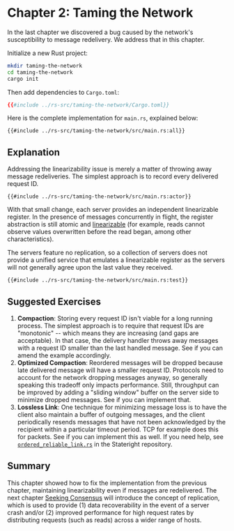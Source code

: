 # Chapter 2: Taming the Network

In the last chapter we discovered a bug caused by the network's susceptibility
to message redelivery. We address that in this chapter.

Initialize a new Rust project:

```sh
mkdir taming-the-network
cd taming-the-network
cargo init
```

Then add dependencies to `Cargo.toml`:

```toml
{{#include ../rs-src/taming-the-network/Cargo.toml}}
```

Here is the complete implementation for `main.rs`, explained below:

```rust,ignore,noplayground
{{#include ../rs-src/taming-the-network/src/main.rs:all}}
```

## Explanation

Addressing the linearizability issue is merely a matter of throwing away
message redeliveries. The simplest approach is to record every delivered request ID.

```rust,ignore,noplayground
{{#include ../rs-src/taming-the-network/src/main.rs:actor}}
```

With that small change, each server provides an independent linearizable
register. In the presence of messages concurrently in flight, the register
abstraction is still atomic and [linearizable](https://en.wikipedia.org/wiki/Linearizability) (for
example, reads cannot observe values overwritten before the read began, among other
characteristics).

The servers feature no replication, so a collection of servers does not provide
a unified service that emulates a linearizable register as the servers will not
generally agree upon the last value they received.

```rust,ignore,noplayground
{{#include ../rs-src/taming-the-network/src/main.rs:test}}
```

## Suggested Exercises

1. **Compaction**: Storing every request ID isn't viable for a long running
   process.  The simplest approach is to require that request IDs are
   "monotonic" -- which means they are increasing (and gaps are acceptable). In
   that case, the delivery handler throws away messages with a request ID
   smaller than the last handled message. See if you can amend the example
   accordingly.
2. **Optimized Compaction**: Reordered messages will be dropped because late
   delivered message will have a smaller request ID. Protocols need to account
   for the network dropping messages anyway, so generally speaking this
   tradeoff only impacts performance. Still, throughput can be improved by
   adding a "sliding window" buffer on the server side to minimize dropped
   messages. See if you can implement that.
3. **Lossless Link**: One technique for minimizing message loss is to have
   the client also maintain a buffer of outgoing messages, and the client
   periodically resends messages that have not been acknowledged by the
   recipient within a particular timeout period. TCP for example does this for
   packets. See if you can implement this as well. If you need help, see
   [`ordered_reliable_link.rs`](https://github.com/stateright/stateright/blob/master/src/actor/ordered_reliable_link.rs) in the Stateright repository.

## Summary

This chapter showed how to fix the implementation from the previous chapter,
maintaining linearizability even if messages are redelivered. The next chapter
[Seeking Consensus](./seeking-consensus.md) will introduce the concept of
replication, which is used to provide (1) data recoverability in the event of a
server crash and/or (2) improved performance for high request rates by
distributing requests (such as reads) across a wider range of hosts.
